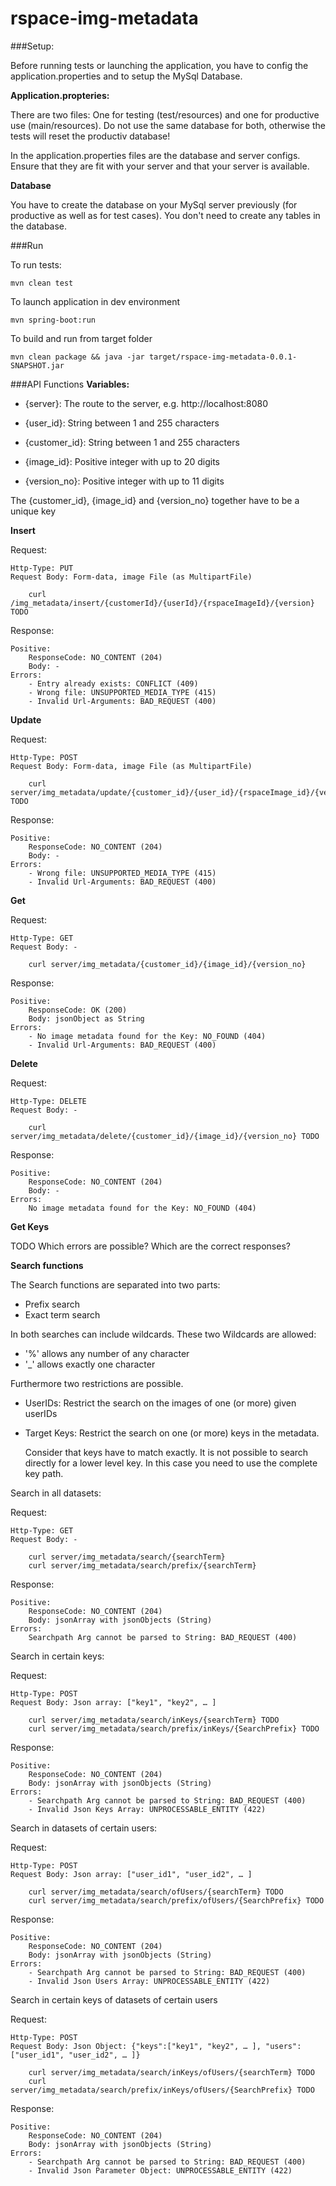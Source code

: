 # rspace-img-metadata

###Setup:

Before running tests or launching the application, you have to config the application.properties and to setup the MySql Database.

**Application.propteries:**
    
There are two files: One for testing (test/resources) and one for productive use (main/resources).
Do not use the same database for both, otherwise the tests will reset the productiv database!

In the application.properties files are the database and server configs. Ensure that they are fit with your server and that your server is available.

**Database**

You have to create the database on your MySql server previously (for productive as well as for test cases). You don't need to create any tables in the database. 

###Run

To run tests:

    mvn clean test
    
To launch application in dev environment

    mvn spring-boot:run
    
To build and run from target folder

    mvn clean package && java -jar target/rspace-img-metadata-0.0.1-SNAPSHOT.jar
    
    
###API Functions
**Variables:**

- {server}: The route to the server, e.g. http://localhost:8080

- {user_id}: String between 1 and 255 characters

- {customer_id}: String between 1 and 255 characters

- {image_id}: Positive integer with up to 20 digits

- {version_no}: Positive integer with up to 11 digits  

The {customer_id}, {image_id} and {version_no} together have to be a unique key


**Insert**

Request:

    Http-Type: PUT
    Request Body: Form-data, image File (as MultipartFile)
   
        curl /img_metadata/insert/{customerId}/{userId}/{rspaceImageId}/{version} TODO 
   
Response:
    
    Positive:
        ResponseCode: NO_CONTENT (204)
        Body: -
    Errors:
        - Entry already exists: CONFLICT (409)
        - Wrong file: UNSUPPORTED_MEDIA_TYPE (415) 
        - Invalid Url-Arguments: BAD_REQUEST (400) 

**Update**

Request:

    Http-Type: POST
    Request Body: Form-data, image File (as MultipartFile)
   
        curl server/img_metadata/update/{customer_id}/{user_id}/{rspaceImage_id}/{version_no} TODO 
   
Response:
    
    Positive:
        ResponseCode: NO_CONTENT (204)
        Body: -
    Errors:
        - Wrong file: UNSUPPORTED_MEDIA_TYPE (415) 
        - Invalid Url-Arguments: BAD_REQUEST (400) 

**Get**

Request:

    Http-Type: GET
    Request Body: -
   
        curl server/img_metadata/{customer_id}/{image_id}/{version_no}
   
Response:
    
    Positive:
        ResponseCode: OK (200)
        Body: jsonObject as String
    Errors:
        - No image metadata found for the Key: NO_FOUND (404) 
        - Invalid Url-Arguments: BAD_REQUEST (400) 
**Delete**

Request:

    Http-Type: DELETE
    Request Body: -
   
        curl server/img_metadata/delete/{customer_id}/{image_id}/{version_no} TODO
   
Response:
    
    Positive:
        ResponseCode: NO_CONTENT (204)
        Body: -
    Errors:
        No image metadata found for the Key: NO_FOUND (404) 

**Get Keys**
    
TODO
Which errors are possible? Which are the correct responses?


**Search functions**

The Search functions are separated into two parts:

- Prefix search 
- Exact term search

In both searches can include wildcards. These two Wildcards are allowed:

 - '%' allows any number of any character
 - '_' allows exactly one character
 
 Furthermore two restrictions are possible.
 
  - UserIDs:
    Restrict the search on the images of one (or more) given userIDs
  - Target Keys:
    Restrict the search on one (or more) keys in the metadata. 
    
    Consider that keys have to match exactly. It is not possible to search directly for a lower level key. In this case you need to use the complete key path.
    
Search in all datasets:

Request:

    Http-Type: GET
    Request Body: -
   
        curl server/img_metadata/search/{searchTerm}
        curl server/img_metadata/search/prefix/{searchTerm}
   
Response:
    
    Positive:
        ResponseCode: NO_CONTENT (204)
        Body: jsonArray with jsonObjects (String) 
    Errors:
        Searchpath Arg cannot be parsed to String: BAD_REQUEST (400) 

Search in certain keys:

Request:

    Http-Type: POST
    Request Body: Json array: ["key1", "key2", … ]
   
        curl server/img_metadata/search/inKeys/{searchTerm} TODO 
        curl server/img_metadata/search/prefix/inKeys/{SearchPrefix} TODO
   
Response:
    
    Positive:
        ResponseCode: NO_CONTENT (204)
        Body: jsonArray with jsonObjects (String) 
    Errors:
        - Searchpath Arg cannot be parsed to String: BAD_REQUEST (400) 
        - Invalid Json Keys Array: UNPROCESSABLE_ENTITY (422)
        
Search in datasets of certain users:

Request:

    Http-Type: POST
    Request Body: Json array: ["user_id1", "user_id2", … ]
   
        curl server/img_metadata/search/ofUsers/{searchTerm} TODO 
        curl server/img_metadata/search/prefix/ofUsers/{SearchPrefix} TODO
   
Response:
    
    Positive:
        ResponseCode: NO_CONTENT (204)
        Body: jsonArray with jsonObjects (String) 
    Errors:
        - Searchpath Arg cannot be parsed to String: BAD_REQUEST (400) 
        - Invalid Json Users Array: UNPROCESSABLE_ENTITY (422)

Search in certain keys of datasets of certain users

Request:

    Http-Type: POST
    Request Body: Json Object: {"keys":["key1", "key2", … ], "users":["user_id1", "user_id2", … ]}
   
        curl server/img_metadata/search/inKeys/ofUsers/{searchTerm} TODO 
        curl server/img_metadata/search/prefix/inKeys/ofUsers/{SearchPrefix} TODO
   
Response:
    
    Positive:
        ResponseCode: NO_CONTENT (204)
        Body: jsonArray with jsonObjects (String) 
    Errors:
        - Searchpath Arg cannot be parsed to String: BAD_REQUEST (400) 
        - Invalid Json Parameter Object: UNPROCESSABLE_ENTITY (422)